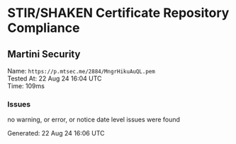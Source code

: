 # STIR/SHAKEN Certificate Repository Compliance

## Martini Security

Name: `https://p.mtsec.me/2884/MngrHikuAuQL.pem`\
Tested At: 22 Aug 24 16:04 UTC\
Time: 109ms

### Issues

no warning, or error, or notice date level issues were found

Generated: 22 Aug 24 16:06 UTC